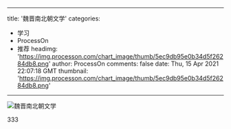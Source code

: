 
---
title: '魏晋南北朝文学'
categories: 
 - 学习
 - ProcessOn
 - 推荐
headimg: 'https://img.processon.com/chart_image/thumb/5ec9db95e0b34d5f26284db8.png'
author: ProcessOn
comments: false
date: Thu, 15 Apr 2021 22:07:18 GMT
thumbnail: 'https://img.processon.com/chart_image/thumb/5ec9db95e0b34d5f26284db8.png'
---

<div>   
<img class="thumb" alt="魏晋南北朝文学" src="https://img.processon.com/chart_image/thumb/5ec9db95e0b34d5f26284db8.png" referrerpolicy="no-referrer">
<p>333</p>  
</div>
            